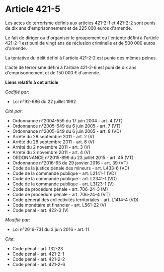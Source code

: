 # Article 421-5

Les actes de terrorisme définis aux articles 421-2-1 et 421-2-2 sont punis de dix ans d'emprisonnement et de 225 000 euros
d'amende. 

Le fait de diriger ou d'organiser le groupement ou l'entente défini à l'article 421-2-1 est puni de vingt ans de réclusion
criminelle et de 500 000 euros d'amende. 

La tentative du délit défini à l'article 421-2-2 est punie des mêmes peines. 

L'acte de terrorisme défini à l'article 421-2-6 est puni de dix ans d'emprisonnement et de 150 000 € d'amende.

**Liens relatifs à cet article**

_Codifié par_:

  - Loi n°92-686 du 22 juillet 1992

_Cité par_:

  - Ordonnance n°2004-559 du 17 juin 2004 - art. 4 (VT)
  - Ordonnance n°2005-649 du 6 juin 2005 - art. 7 (VT)
  - Ordonnance n°2005-649 du 6 juin 2005 - art. 8 (VD)
  - Arrêté du 28 septembre 2011 - art. 2 (V)
  - Arrêté du 28 septembre 2011 - art. 6 (V)
  - Arrêté du 2 novembre 2011 - art. 3 (V)
  - Arrêté du 2 novembre 2011 - art. 4 (V)
  - ORDONNANCE n°2015-899 du 23 juillet 2015 - art. 45 (VT)
  - Ordonnance n°2016-65 du 29 janvier 2016 - art. 39 (VT)
  - Code de la justice pénale des mineurs - art. L433-6 (VD)
  - Code de la commande publique - art. L2141-1 (VD)
  - Code de la commande publique - art. L2341-1 (VD)
  - Code de la commande publique - art. L3123-1 (V)
  - Code de procédure pénale - art. 706-24-3 (M)
  - Code de procédure pénale - art. 706-24-4 (VT)
  - Code général des collectivités territoriales - art. L1414-4 (VD)
  - Code monétaire et financier - art. L561-22 (V)
  - Code pénal - art. 422-3 (V)

_Modifié par_:

  - Loi n°2016-731 du 3 juin 2016 - art. 11

_Cite_:

  - Code pénal - art. 132-23
  - Code pénal - art. 421-2-1
  - Code pénal - art. 421-2-2
  - Code pénal - art. 421-2-6
